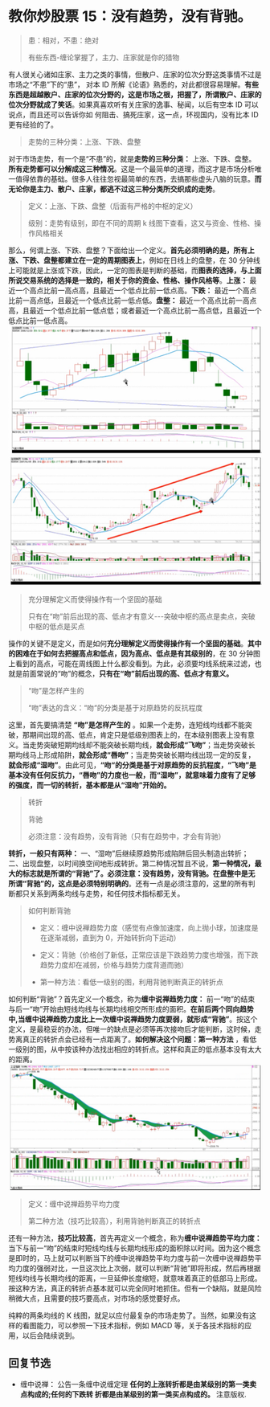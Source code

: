 # 教你炒股票 15：没有趋势，没有背驰。

> 患：相对，不患：绝对
>
> 有些东西-缠论掌握了，主力、庄家就是你的猎物

有人很关心诸如庄家、主力之类的事情，但散户、庄家的位次分野这类事情不过是市场之“不患”下的“患”， 对本 ID 所解《论语》熟悉的，对此都很容易理解。**有些东西是超越散户、庄家的位次分野的，这是市场之根，把握了，所谓散户、庄家的位次分野就成了笑话**。如果真喜欢听有关庄家的逸事、秘闻，以后有空本 ID 可以说点，而且还可以告诉你如 何阻击、搞死庄家，这一点，环视国内，没有比本 ID 更有经验的了。

> 走势的三种分类：上涨、下跌、盘整

对于市场走势，有一个是“不患”的，就是**走势的三种分类：** 上涨、下跌、盘整。**所有走势都可以分解成这三种情况**。这是一个最简单的道理，而这才是市场分析唯一值得依靠的基础。很多人往往忽视最简单的东西，去搞那些虚头八脑的玩意。**而无论你是主力、散户、庄家，都逃不过这三种分类所交织成的走势**。

> 定义：上涨、下跌、盘整（后面有严格的中枢的定义）
>
> 级别：走势有级别，即在不同的周期 k 线图下查看，这又与资金、性格、操作风格相关

那么，何谓上涨、下跌、盘整？下面给出一个定义。**首先必须明确的是，所有上涨、下跌、盘整都建立在一定的周期图表上**，例如在日线上的盘整，在 30 分钟线上可能就是上涨或下跌，因此，一定的图表是判断的基础，而**图表的选择，与上面所说交易系统的选择是一致的，相关于你的资金、性格、操作风格等**。**上涨：** 最近一个高点比前一高点高，且最近一个低点比前一低点高。**下跌：** 最近一个高点比前一高点低，且最近一个低点比前一低点低。**盘整：** 最近一个高点比前一高点高，且最近一个低点比前一低点低；或者最近一个高点比前一高点低，且最近一个低点比前一低点高。
![](./1.png)
![](./2.png)

> 充分理解定义而使得操作有一个坚固的基础
>
> 只有在“吻”前后出现的高、低点才有意义---突破中枢的高点是卖点，突破中枢的低点是买点

操作的关键不是定义，而是如何**充分理解定义而使得操作有一个坚固的基础**。**其中的困难在于如何去把握高点和低点，因为高点、低点是有其级别的**，在 30 分钟图上看到的高点，可能在周线图上什么都没看到。为此，必须要均线系统来过滤，也就是前面常说的“吻”的概念，**只有在“吻”前后出现的高、低点才有意义。**

> “吻”是怎样产生的
>
> “吻”表达的含义：“吻“的分类是基于对原趋势的反抗程度

这里，首先要搞清楚 **“吻”是怎样产生的** 。如果一个走势，连短线均线都不能突破，那期间出现的高、低点，肯定只是低级别图表上的，在本级别图表上没有意义。当走势突破短期均线却不能突破长期均线，**就会形成“飞吻”**；当走势突破长期均线马上形成陷阱，**就会形成“唇吻”**；当走势突破长期均线出现一定的反复，**就会形成“湿吻”**。由此可见，**“吻“的分类是基于对原趋势的反抗程度，“飞吻”是基本没有任何反抗力，“唇吻”的力度也一般，而“湿吻”，就意味着力度有了足够的强度，而一切的转折，基本都是从“湿吻”开始的。**

> 转折
>
> 背驰
>
> 必须注意：没有趋势，没有背驰（只有在趋势中，才会有背驰）

**转折，一般只有两种：** 一、“湿吻”后继续原趋势形成陷阱后回头制造出转折；二、出现盘整，以时间换空间地形成转折。第二种情况暂且不说，**第一种情况，最大的标志就是所谓的“背驰”了。必须注意：没有趋势，没有背驰。在盘整中是无所谓“背驰”的，这点是必须特别明确的**。还有一点是必须注意的，这里的所有判断都只关系到两条均线与走势，和任何技术指标都无关。

> 如何判断背驰
>
> - 定义：缠中说禅趋势力度（感觉有点像加速度，向上抛小球，加速度是在逐渐减弱，直到为 0，开始转折向下运动）
>
> - 定义：背驰（价格创了新低，正常应该是下跌趋势力度也增强，而下跌趋势力度却在减弱，价格与趋势力度背道而驰）
>
> - 第一种方法：看低一级别的图，利用背驰判断真正的转折点

如何判断“背驰”？首先定义一个概念，称为**缠中说禅趋势力度：** 前一“吻”的结束与后一“吻”开始由短线均线与长期均线相交所形成的面积。**在前后两个同向趋势中,当缠中说禅趋势力度比上一次缠中说禅趋势力度要弱，就形成“背驰”**。按这个定义，是最稳妥的办法，但唯一的缺点是必须等再次接吻后才能判断，这时候，走势离真正的转折点会已经有一点距离了。**如何解决这个问题：第一种方法** ，看低一级别的图，从中按该种办法找出相应的转折点。这样和真正的低点基本没有太大的距离。
![](./3.png)

> 定义：缠中说禅趋势平均力度
>
> 第二种方法（技巧比较高），利用背驰判断真正的转折点

还有一种方法，**技巧比较高**，首先再定义一个概念，称为**缠中说禅趋势平均力度：** 当下与前一“吻”的结束时短线均线与长期均线形成的面积除以时间。因为这个概念是即时的，马上就可以判断当下的缠中说禅趋势平均力度与前一次缠中说禅趋势平均力度的强弱对比，一旦这次比上次弱，就可以判断“背驰”即将形成，然后再根据短线均线与长期均线的距离，一旦延伸长度缩短，就意味着真正的低部马上形成。按这种方法，真正的转折点基本就可以完全同时地抓住。但有一个缺陷，就是风险稍微大点，且需要的技巧要高点，对市场的感觉要好点。

纯粹的两条均线的 K 线图，就足以应付最复杂的市场走势了。当然，如果没有这样的看图能力，可以参照一下技术指标，例如 MACD 等，关于各技术指标的应用，以后会陆续说到。

## 回复节选

- 缠中说禅：
  公告一条缠中说缠定理
  **任何的上涨转折都是由某级别的第一类卖点构成的;任何的下跌转
  折都是由某级别的第一类买点构成的。**
  注意版权.
